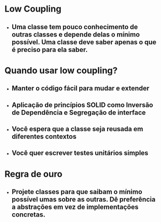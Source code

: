 # Low Coupling

- ## Uma classe tem pouco conhecimento de outras classes e depende delas o mínimo possível. Uma classe deve saber apenas o que é preciso para ela saber.

# Quando usar low coupling?

- ## Manter o código fácil para mudar e extender
- ## Aplicação de princípios SOLID como Inversão de Dependência e Segregação de interface
- ## Você espera que a classe seja reusada em diferentes contextos
- ## Você quer escrever testes unitários simples

# Regra de ouro

- ## Projete classes para que saibam o mínimo possível umas sobre as outras. Dê preferência a abstrações em vez de implementações concretas.

